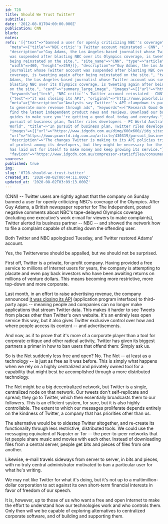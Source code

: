```yaml
---
id: 728
title: Should We Trust Twitter?
subtitle: 
date: '2012-08-01T04:00:00.000Z'
publication: CNN
blurb: 
notes: 
refs: '[{"text"=>"banned a user for openly criticizing NBC''s coverage", "original"=>"http://www.cnn.com/2012/07/31/tech/social-media/nbc-critic-twitter-reinstated/index.html",
  "meta"=>{"title"=>"NBC critic''s Twitter account reinstated - CNN", "open_graph"=>{"url"=>"https://www.cnn.com/2012/07/31/tech/social-media/nbc-critic-twitter-reinstated/index.html",
  "description"=>"Guy Adams, the Los Angeles-based journalist whose Twitter account
  was suspended after blasting NBC over its Olympics coverage, is tweeting again after
  being reinstated on the site.", "site_name"=>"CNN", "type"=>"article", "images"=>[{"url"=>"https://cdn.cnn.com/cnnnext/dam/assets/120731070835-nbc-critic-twitter-story-top.jpg",
  "width"=>460, "height"=>259}]}, "description"=>"Guy Adams, the Los Angeles-based
  journalist whose Twitter account was suspended after blasting NBC over its Olympics
  coverage, is tweeting again after being reinstated on the site.", "twitter_card"=>{"description"=>"Guy
  Adams, the Los Angeles-based journalist whose Twitter account was suspended after
  blasting NBC over its Olympics coverage, is tweeting again after being reinstated
  on the site.", "card"=>"summary_large_image", "images"=>[{"url"=>"https://cdn.cnn.com/cnnnext/dam/assets/120731070835-nbc-critic-twitter-story-top.jpg"}]},
  "keywords"=>["tech", "NBC critic''s Twitter account reinstated - CNN"], "favicon"=>"http://www.cnn.com/favicon.ico"}},
  {"text"=>"it was closing its API", "original"=>"http://www.pcworld.idg.com.au/article/430319/pursuit_business_plan_twitter_riles_developers/",
  "meta"=>{"description"=>"Analysts say Twitter''s API clampdown is part of a plan
  to generate more revenue through ads", "keywords"=>["Research Good Gear Guide to
  find the latest independent product news and reviews. Download our buying and shopping
  guides to make sure you''re getting a good deal today and everyday."], "title"=>"In
  pursuit of business plan, Twitter riles developers - PC World Australia", "open_graph"=>{"site_name"=>"PC
  World", "title"=>"In pursuit of business plan, Twitter riles developers", "type"=>"article",
  "images"=>[{"url"=>"https://www.idgcdn.com.au/dimg/600x600//idg_sites/logos/pcw_1.png"}],
  "url"=>"https://www.pcworld.idg.com.au/article/430319/pursuit_business_plan_twitter_riles_developers/",
  "description"=>"The changes Twitter is making to its API policies triggered a wave
  of protest among its developers, but they might be necessary for the strategy Twitter
  has laid out for itself to make money and keep growing its service."}, "twitter_card"=>{"url"=>"https://www.pcworld.idg.com.au/article/430319/pursuit_business_plan_twitter_riles_developers/"},
  "favicon"=>"https://www.idgcdn.com.au/compressor-staticfiles/consumer/images/pcw/favicon.ico?release=20200730161603"}}]'
sources: 
published: true
img: 
slug: '0728-should-we-trust-twitter'
created_at: '2020-08-02T00:44:11.000Z'
updated_at: '2020-08-02T03:09:13.000Z'
---
```

(CNN) -- Twitter users are rightly aghast that the company on Sunday banned a user for openly criticizing NBC's coverage of the Olympics. After Guy Adams, a British newspaper reporter for The Independent, posted negative comments about NBC's tape-delayed Olympics coverage (including one executive's work e-mail for viewers to make complaints), Twitter alerted its business partner -- NBC -- and showed the network how to file a complaint capable of shutting down the offending user.

Both Twitter and NBC apologized Tuesday, and Twitter restored Adams' account.

Yes, the Twitterverse should be appalled, but we should not be surprised.

First off, Twitter is a private, for-profit company. Having provided a free service to millions of Internet users for years, the company is attempting to placate and even pay back investors who have been awaiting returns on millions of venture dollars. This means becoming more restrictive, more top-down and more corporate.

Last month, in an effort to raise advertising revenue, the company announced [it was closing its API](http://www.pcworld.idg.com.au/article/430319/pursuit_business_plan_twitter_riles_developers/) (application program interface) to third-party apps -- meaning people and companies can no longer make applications that stream Twitter data. This makes it harder to see Tweets from places other than Twitter's own website. It's an entirely less open service this way, but it also gives Twitter exclusive control over how and where people access its content -- and advertisements.

And now, as if to prove that it's more of a corporate player than a tool for corporate critique and other radical activity, Twitter has given its biggest partners a primer in how to ban users that offend them: Simply ask us.

So is the Net suddenly less free and open? No. The Net -- at least as a technology -- is just as free as it was before. This is simply what happens when we rely on a highly centralized and privately owned tool for a capability that might best be accomplished through a more distributed technology.

The Net might be a big decentralized network, but Twitter is a single, centralized node on that network. Our tweets don't self-replicate and spread; they go to Twitter, which then essentially broadcasts them to our followers. This is an efficient system, for sure, but it is also highly controllable. The extent to which our messages proliferate depends entirely on the kindness of Twitter, a company that has priorities other than us.

The alternative would be to sidestep Twitter altogether, and re-create its functionality through less restrictive, distributed tools. We could use the messaging equivalent of Napster or Tor -- the peer-to-peer networks that let people share music and movies with each other. Instead of downloading files from a central server, people get bits and pieces of files from one another.

Likewise, e-mail travels sideways from server to server, in bits and pieces, with no truly central administrator motivated to ban a particular user for what he's writing.

We may not like Twitter for what it's doing, but it's not up to a multimillion-dollar corporation to act against its own short-term financial interests in favor of freedom of our speech.

It is, however, up to those of us who want a free and open Internet to make the effort to understand how our technologies work and who controls them. Only then will we be capable of exploring alternatives to centralized corporate software, and of building and supporting them.
